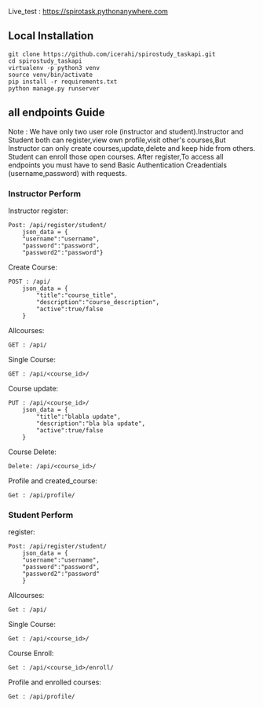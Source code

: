 Live_test : https://spirotask.pythonanywhere.com

## Local Installation

```
git clone https://github.com/icerahi/spirostudy_taskapi.git
cd spirostudy_taskapi
virtualenv -p python3 venv
source venv/bin/activate
pip install -r requirements.txt
python manage.py runserver
```

## all endpoints Guide

Note : We have only two user role (instructor and student).Instructor and Student both can register,view own profile,visit other's courses,But Instructor can only create courses,update,delete and keep hide from others. Student can enroll those open courses.
After register,To access all endpoints you must have to send Basic Authentication Creadentials (username,password) with requests.

### Instructor Perform

Instructor register:

```
Post: /api/register/student/
    json_data = {
    "username":"username",
    "password":"password",
    "password2":"password"}
```

Create Course:

```
POST : /api/
    json_data = {
        "title":"course_title",
        "description":"course_description",
        "active":true/false
    }
```

Allcourses:

```
GET : /api/
```

Single Course:

```
GET : /api/<course_id>/
```

Course update:

```
PUT : /api/<course_id>/
    json_data = {
        "title":"blabla update",
        "description":"bla bla update",
        "active":true/false
    }
```

Course Delete:

```
Delete: /api/<course_id>/
```

Profile and created_course:

```
Get : /api/profile/
```

### Student Perform

register:

```
Post: /api/register/student/
    json_data = {
    "username":"username",
    "password":"password",
    "password2":"password"
    }
```

Allcourses:

```
Get : /api/
```

Single Course:

```
Get : /api/<course_id>/
```

Course Enroll:

```
Get : /api/<course_id>/enroll/
```

Profile and enrolled courses:

```
Get : /api/profile/
```
